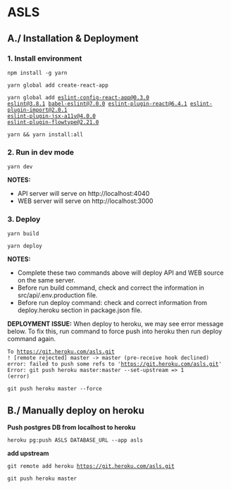 # ASLS

## A./ Installation & Deployment

### 1. Install environment
<code>npm install -g yarn</code>

<code>yarn global add create-react-app</code>

<code>yarn global add eslint-config-react-app@0.3.0 eslint@3.8.1 babel-eslint@7.0.0 eslint-plugin-react@6.4.1 eslint-plugin-import@2.0.1 eslint-plugin-jsx-a11y@4.0.0 eslint-plugin-flowtype@2.21.0</code>

<code>yarn && yarn install:all</code>


### 2. Run in dev mode

<code>yarn dev</code>

**NOTES:**
- API server will serve on http://localhost:4040
- WEB server will serve on http://localhost:3000


### 3. Deploy

<code>yarn build</code>

<code>yarn deploy</code>

**NOTES:**
- Complete these two commands above will deploy API and WEB source on the same server.
- Before run build command, check and correct the information in src/api/.env.production file.
- Before run deploy command: check and correct information from deploy.heroku section in package.json file.

**DEPLOYMENT ISSUE:**
When deploy to heroku, we may see error message below. To fix this, run command to force push into heroku then run deploy command again.

<code>To https://git.heroku.com/asls.git
 ! [remote rejected] master -> master (pre-receive hook declined)
error: failed to push some refs to 'https://git.heroku.com/asls.git'
Error: git push heroku master:master --set-upstream => 1 (error)</code>

<code>git push heroku master --force</code>


## B./ Manually deploy on heroku

**Push postgres DB from localhost to heroku**

<code>heroku pg:push ASLS DATABASE_URL --app asls</code>

**add upstream**

<code>git remote add heroku https://git.heroku.com/asls.git</code>

<code>git push heroku master</code>